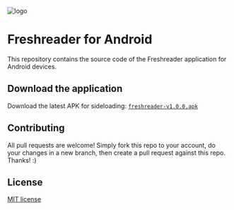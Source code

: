![logo](https://user-images.githubusercontent.com/8457808/77265724-d5123300-6c73-11ea-96fd-e3a56177ada7.png)

# Freshreader for Android

This repository contains the source code of the Freshreader application for Android devices.

## Download the application

Download the latest APK for sideloading: [`freshreader-v1.0.0.apk`](https://github.com/freshreader/browser-extension/releases/download/v1.0.0/freshreader-v1.0.0.apk)

## Contributing
All pull requests are welcome! Simply fork this repo to your account, do your changes in a new branch, then create a pull request against this repo. Thanks! :)

## License
[MIT license](LICENSE)
